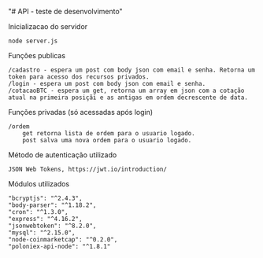 "# API - teste de desenvolvimento"

Inicializacao do servidor
	
	node server.js

Funções publicas

	/cadastro - espera um post com body json com email e senha. Retorna um token para acesso dos recursos privados.
	/login - espera um post com body json com email e senha.
	/cotacaoBTC - espera um get, retorna um array em json com a cotação atual na primeira posiçãi e as antigas em ordem decrescente de data.


Funções privadas (só acessadas após login)

	/ordem 
		get retorna lista de ordem para o usuario logado.
		post salva uma nova ordem para o usuario logado.


Método de autenticação utilizado

	JSON Web Tokens, https://jwt.io/introduction/

Módulos utilizados

	"bcryptjs": "^2.4.3",
    "body-parser": "^1.18.2",
    "cron": "^1.3.0",
    "express": "^4.16.2",
    "jsonwebtoken": "^8.2.0",
    "mysql": "^2.15.0",
    "node-coinmarketcap": "^0.2.0",
    "poloniex-api-node": "^1.8.1"

